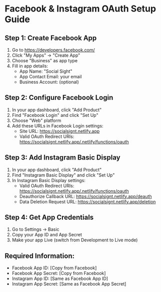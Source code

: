 # Facebook & Instagram OAuth Setup Guide

## Step 1: Create Facebook App
1. Go to https://developers.facebook.com/
2. Click "My Apps" → "Create App"
3. Choose "Business" as app type
4. Fill in app details:
   - App Name: "Social Sight"
   - App Contact Email: your email
   - Business Account: (optional)

## Step 2: Configure Facebook Login
1. In your app dashboard, click "Add Product"
2. Find "Facebook Login" and click "Set Up"
3. Choose "Web" platform
4. Add these URLs in Facebook Login settings:
   - Site URL: https://socialsignt.netlify.app
   - Valid OAuth Redirect URIs: https://socialsignt.netlify.app/.netlify/functions/oauth

## Step 3: Add Instagram Basic Display
1. In your app dashboard, click "Add Product"
2. Find "Instagram Basic Display" and click "Set Up"
3. In Instagram Basic Display settings:
   - Valid OAuth Redirect URIs: https://socialsignt.netlify.app/.netlify/functions/oauth
   - Deauthorize Callback URL: https://socialsignt.netlify.app/deauth
   - Data Deletion Request URL: https://socialsignt.netlify.app/deletion

## Step 4: Get App Credentials
1. Go to Settings → Basic
2. Copy your App ID and App Secret
3. Make your app Live (switch from Development to Live mode)

## Required Information:
- Facebook App ID: [Copy from Facebook]
- Facebook App Secret: [Copy from Facebook]
- Instagram App ID: [Same as Facebook App ID]
- Instagram App Secret: [Same as Facebook App Secret]
